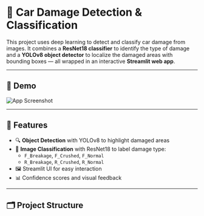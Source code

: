 # 🚗 Car Damage Detection & Classification

This project uses deep learning to detect and classify car damage from images. It combines a **ResNet18 classifier** to identify the type of damage and a **YOLOv8 object detector** to localize the damaged areas with bounding boxes — all wrapped in an interactive **Streamlit web app**.

---

## 📸 Demo

![App Screenshot]([https://user](https://github.com/chrispin-7/Car_Damage_Prediction/blob/main/model.png))  

---

## 🧠 Features

- 🔍 **Object Detection** with YOLOv8 to highlight damaged areas
- 🧪 **Image Classification** with ResNet18 to label damage type:
  - `F_Breakage`, `F_Crushed`, `F_Normal`
  - `R_Breakage`, `R_Crushed`, `R_Normal`
- 🖼️ Streamlit UI for easy interaction
- 📊 Confidence scores and visual feedback

---

## 🗂️ Project Structure

